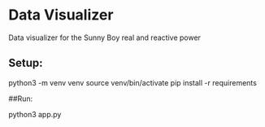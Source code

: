 # Data Visualizer

Data visualizer for the Sunny Boy real and reactive power

## Setup:

python3 -m venv venv
source venv/bin/activate
pip install -r requirements

##Run: 

python3 app.py

